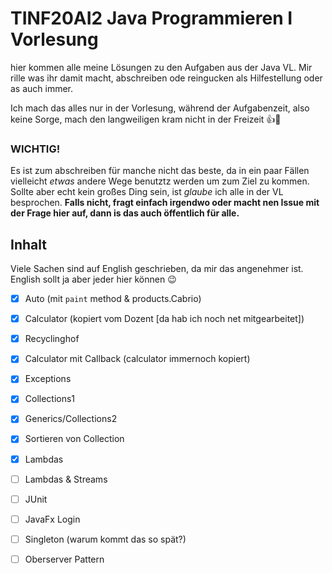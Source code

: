 # TINF20AI2 Java Programmieren I Vorlesung

hier kommen alle meine Lösungen zu den Aufgaben aus der Java VL. Mir rille was ihr damit macht, abschreiben ode reingucken als Hilfestellung oder as auch immer.

Ich mach das alles nur in der Vorlesung, während der Aufgabenzeit, also keine Sorge, mach den langweiligen kram nicht in der Freizeit 👍🍻

### WICHTIG!

Es ist zum abschreiben für manche nicht das beste, da in ein paar Fällen vielleicht *etwas* andere Wege benutztz werden um zum Ziel zu kommen. Sollte aber echt kein großes Ding sein, ist *glaube* ich
alle in der VL besprochen. **Falls nicht, fragt einfach irgendwo oder macht nen Issue mit der Frage hier auf, dann is das auch öffentlich für alle.**
 
## Inhalt
Viele Sachen sind auf English geschrieben, da mir das angenehmer ist. English sollt ja aber jeder hier können 😉

- [x] Auto (mit `paint` method & products.Cabrio)
- [x] Calculator (kopiert vom Dozent [da hab ich noch net mitgearbeitet])
- [x] Recyclinghof
- [x] Calculator mit Callback (calculator immernoch kopiert)
- [x] Exceptions
- [x] Collections1
- [x] Generics/Collections2
- [x] Sortieren von Collection
- [x] Lambdas
- [ ] Lambdas & Streams
- [ ] JUnit
- [ ] JavaFx Login
- [ ] Singleton (warum kommt das so spät?)
- [ ] Oberserver Pattern

